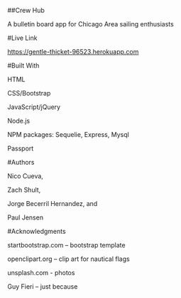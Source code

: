 ##Crew Hub

A bulletin board app for Chicago Area sailing enthusiasts


#Live Link

https://gentle-thicket-96523.herokuapp.com


#Built With

HTML

CSS/Bootstrap

JavaScript/jQuery

Node.js

NPM packages:
	Sequelie, Express, Mysql
	
Passport


#Authors

Nico Cueva,

Zach Shult,

Jorge Becerril Hernandez, and

Paul Jensen


#Acknowledgments

startbootstrap.com – bootstrap template

openclipart.org – clip art for nautical flags

unsplash.com - photos

Guy Fieri – just because
